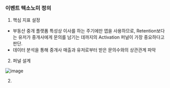 ### 이벤트 텍소노미 정의
1. 핵심 지표 설정<br>
- 부동산 중개 플랫폼 특성상 이사를 하는 주기에만 앱을 사용하므로, Retention보다는 유저가 중개사에게 문의를 남기는 데까지의 Activation 퍼널이 가장 중요하다고 판단.
- 데이터 분석을 통해 중개사 매출과 유저로부터 받은 문의수와의 상관관계 파악


2. 퍼널 설계

![image](https://github.com/user-attachments/assets/828096b3-fe88-4ffd-9085-cc6acedcb7b0)

2. 
